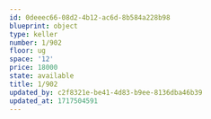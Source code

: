 ```yaml
---
id: 0deeec66-08d2-4b12-ac6d-8b584a228b98
blueprint: object
type: keller
number: 1/902
floor: ug
space: '12'
price: 18000
state: available
title: 1/902
updated_by: c2f8321e-be41-4d83-b9ee-8136dba46b39
updated_at: 1717504591
---
```

